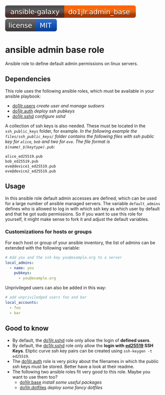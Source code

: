 [![Ansible Galaxy](https://raw.githubusercontent.com/roles-ansible/ansible_admin_base_role/main/.github/galaxy.svg?sanitize=true)](https://galaxy.ansible.com/do1jlr/admin_base) [![MIT License](https://raw.githubusercontent.com/roles-ansible/ansible_admin_base_role/main/.github/license.svg?sanitize=true)](https://github.com/roles-ansible/ansible_admin_base_role/blob/main/LICENSE)

 ansible admin base role
================

Ansible role to define default admin permissions on linux servers.

 Dependencies
-----------------
This role uses the following ansible roles, which must be available in your ansible playbook:

- [do1jlr.users](https://github.com/roles-ansible/ansible_role_users.git) *create user and manage sudoers*
- [do1jlr.auth](https://github.com/roles-ansible/ansible_role_auth.git) *deploy ssh pubkeys*
- [do1jlr.sshd](https://github.com/roles-ansible/ansible_role_sshd.git) *configure sshd*

A collection of ssh keys is also needed. These must be located in the ``ssh_public_keys`` folder, for example.
*In the following example the ``files/ssh_public_keys/`` folder contains the following files with ssh public key for ``alice``, ``bob`` and two for ``eve``. The file format is ``$(name)_$(keytype).pub``:*
```
alice_ed25519.pub
bob_ed25519.pub
eve@device1_ed25519.pub
eve@device2_ed25519.pub
```

 Usage
-------
In this ansible role default admin accesses are defined, which can be used for a large number of ansible managed servers.
The variable ``default_admins`` defines who is allowed to log in with which ssh key as which user by default and that he got sudo permissions.
So if you want to use this role for yourself, it might make sense to fork it and adjust the default variables.

### Customizations for hosts or groups
For each host or group of your ansible inventory, the list of admins can be extended with the following variable:
```yaml
# Add you and the ssh key you@example.org to a server
local_admins:
  - name: you
    pubkeys:
      - you@example.org
```

Unprivileged users can also be added in this way:
```yaml
# add unpriviledged users foo and bar
local_accounts:
  - foo
  - bar
```

 Good to know
---------------

+ By default, the [do1jlr.sshd](https://github.com/roles-ansible/ansible_role_sshd.git) role only allow the login of **defined users**.
+ By default, the [do1jlr.sshd](https://github.com/roles-ansible/ansible_role_sshd.git) role only allow the **login with [ed25519](https://de.wikipedia.org/wiki/Curve25519) SSH Keys**. Eliptic curve ssh key pairs can be created using ``ssh-keygen -t ed25519``.
+ The [do1jlr.auth](https://github.com/roles-ansible/ansible_role_auth.git) role is very picky about the filenames in which the public ssh keys must be stored. Better have a look at their readme.
+ The following two ansible roles fit very good to this role. Maybe you want to use them too?
  - [do1jlr.base](https://github.com/roles-ansible/ansible_role_base.git) *install some useful packages*
  - [do1jlr.dotfiles](https://github.com/roles-ansible/ansible_role_dotfiles) *deploy some fancy dotfiles*
